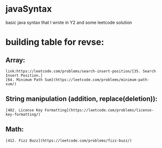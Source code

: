 # javaSyntax
basic java syntax that I wrote in Y2 and some leetcode solution 

# building table for revse:

## Array:
    link:https://leetcode.com/problems/search-insert-position/[35. Search Insert Position.]
    [64. Minimum Path Sum](https://leetcode.com/problems/minimum-path-sum/)

## String manipulation (addition, replace(deletion)):
    [482. License Key Formatting](https://leetcode.com/problems/license-key-formatting/)
    
## Math:
    [412. Fizz Buzz](https://leetcode.com/problems/fizz-buzz/)






